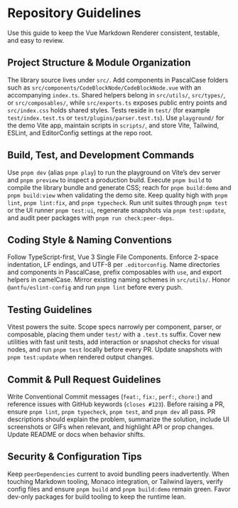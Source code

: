 # Repository Guidelines

Use this guide to keep the Vue Markdown Renderer consistent, testable, and easy to review.

## Project Structure & Module Organization
The library source lives under `src/`. Add components in PascalCase folders such as `src/components/CodeBlockNode/CodeBlockNode.vue` with an accompanying `index.ts`. Shared helpers belong in `src/utils/`, `src/types/`, or `src/composables/`, while `src/exports.ts` exposes public entry points and `src/index.css` holds shared styles. Tests reside in `test/` (for example `test/index.test.ts` or `test/plugins/parser.test.ts`). Use `playground/` for the demo Vite app, maintain scripts in `scripts/`, and store Vite, Tailwind, ESLint, and EditorConfig settings at the repo root.

## Build, Test, and Development Commands
Use `pnpm dev` (alias `pnpm play`) to run the playground on Vite’s dev server and `pnpm preview` to inspect a production build. Execute `pnpm build` to compile the library bundle and generate CSS; reach for `pnpm build:demo` and `pnpm build:view` when validating the demo site. Keep quality high with `pnpm lint`, `pnpm lint:fix`, and `pnpm typecheck`. Run unit suites through `pnpm test` or the UI runner `pnpm test:ui`, regenerate snapshots via `pnpm test:update`, and audit peer packages with `pnpm run check:peer-deps`.

## Coding Style & Naming Conventions
Follow TypeScript-first, Vue 3 Single File Components. Enforce 2-space indentation, LF endings, and UTF-8 per `.editorconfig`. Name directories and components in PascalCase, prefix composables with `use`, and export helpers in camelCase. Mirror existing naming schemes in `src/utils/`. Honor `@antfu/eslint-config` and run `pnpm lint` before every push.

## Testing Guidelines
Vitest powers the suite. Scope specs narrowly per component, parser, or composable, placing them under `test/` with a `.test.ts` suffix. Cover new utilities with fast unit tests, add interaction or snapshot checks for visual nodes, and run `pnpm test` locally before every PR. Update snapshots with `pnpm test:update` when rendered output changes.

## Commit & Pull Request Guidelines
Write Conventional Commit messages (`feat:`, `fix:`, `perf:`, `chore:`) and reference issues with GitHub keywords (`closes #123`). Before raising a PR, ensure `pnpm lint`, `pnpm typecheck`, `pnpm test`, and `pnpm dev` all pass. PR descriptions should explain the problem, summarize the solution, include UI screenshots or GIFs when relevant, and highlight API or prop changes. Update README or docs when behavior shifts.

## Security & Configuration Tips
Keep `peerDependencies` current to avoid bundling peers inadvertently. When touching Markdown tooling, Monaco integration, or Tailwind layers, verify config files and ensure `pnpm build` and `pnpm build:demo` remain green. Favor dev-only packages for build tooling to keep the runtime lean.
